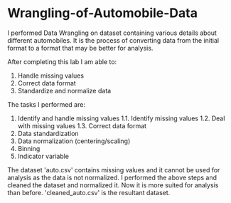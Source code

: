 # Wrangling-of-Automobile-Data
I performed Data Wrangling on dataset containing various details about different automobiles. It is the process of converting data from the initial format to a format that may be better for analysis.

After completing this lab I am able to:
  1. Handle missing values
  2. Correct data format
  3. Standardize and normalize data

The tasks I performed are:
  1. Identify and handle missing values
    1.1. Identify missing values
    1.2. Deal with missing values
    1.3. Correct data format
  2. Data standardization
  3. Data normalization (centering/scaling)
  4. Binning
  5. Indicator variable

The dataset 'auto.csv' contains missing values and it cannot be used for analysis as the data is not normalized. I performed the above steps and cleaned the dataset and normalized it. Now it is more suited for analysis than before. 'cleaned_auto.csv' is the resultant dataset.
